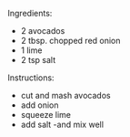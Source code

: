 Ingredients:
- 2 avocados
- 2 tbsp. chopped red onion
- 1 lime
- 2 tsp salt
 
Instructions:
- cut and mash avocados
- add onion
- squeeze lime
- add salt
-and mix well
